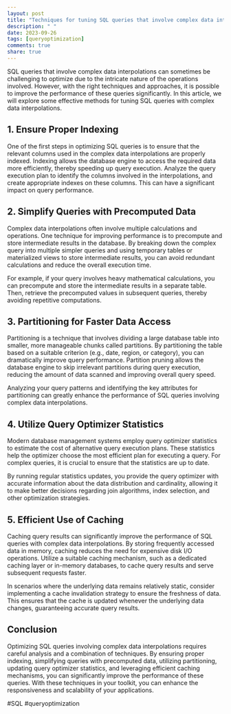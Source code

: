 ```yaml
---
layout: post
title: "Techniques for tuning SQL queries that involve complex data interpolations"
description: " "
date: 2023-09-26
tags: [queryoptimization]
comments: true
share: true
---
```


SQL queries that involve complex data interpolations can sometimes be challenging to optimize due to the intricate nature of the operations involved. However, with the right techniques and approaches, it is possible to improve the performance of these queries significantly. In this article, we will explore some effective methods for tuning SQL queries with complex data interpolations.

## 1. Ensure Proper Indexing

One of the first steps in optimizing SQL queries is to ensure that the relevant columns used in the complex data interpolations are properly indexed. Indexing allows the database engine to access the required data more efficiently, thereby speeding up query execution. Analyze the query execution plan to identify the columns involved in the interpolations, and create appropriate indexes on these columns. This can have a significant impact on query performance.

## 2. Simplify Queries with Precomputed Data

Complex data interpolations often involve multiple calculations and operations. One technique for improving performance is to precompute and store intermediate results in the database. By breaking down the complex query into multiple simpler queries and using temporary tables or materialized views to store intermediate results, you can avoid redundant calculations and reduce the overall execution time.

For example, if your query involves heavy mathematical calculations, you can precompute and store the intermediate results in a separate table. Then, retrieve the precomputed values in subsequent queries, thereby avoiding repetitive computations.

## 3. Partitioning for Faster Data Access

Partitioning is a technique that involves dividing a large database table into smaller, more manageable chunks called partitions. By partitioning the table based on a suitable criterion (e.g., date, region, or category), you can dramatically improve query performance. Partition pruning allows the database engine to skip irrelevant partitions during query execution, reducing the amount of data scanned and improving overall query speed.

Analyzing your query patterns and identifying the key attributes for partitioning can greatly enhance the performance of SQL queries involving complex data interpolations.

## 4. Utilize Query Optimizer Statistics

Modern database management systems employ query optimizer statistics to estimate the cost of alternative query execution plans. These statistics help the optimizer choose the most efficient plan for executing a query. For complex queries, it is crucial to ensure that the statistics are up to date.

By running regular statistics updates, you provide the query optimizer with accurate information about the data distribution and cardinality, allowing it to make better decisions regarding join algorithms, index selection, and other optimization strategies.

## 5. Efficient Use of Caching

Caching query results can significantly improve the performance of SQL queries with complex data interpolations. By storing frequently accessed data in memory, caching reduces the need for expensive disk I/O operations. Utilize a suitable caching mechanism, such as a dedicated caching layer or in-memory databases, to cache query results and serve subsequent requests faster.

In scenarios where the underlying data remains relatively static, consider implementing a cache invalidation strategy to ensure the freshness of data. This ensures that the cache is updated whenever the underlying data changes, guaranteeing accurate query results.

## Conclusion

Optimizing SQL queries involving complex data interpolations requires careful analysis and a combination of techniques. By ensuring proper indexing, simplifying queries with precomputed data, utilizing partitioning, updating query optimizer statistics, and leveraging efficient caching mechanisms, you can significantly improve the performance of these queries. With these techniques in your toolkit, you can enhance the responsiveness and scalability of your applications.

#SQL #queryoptimization